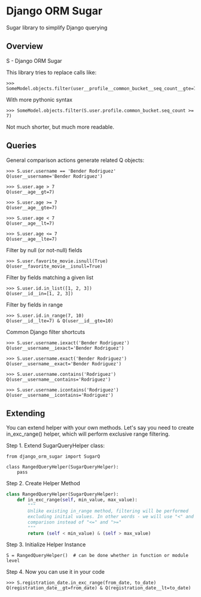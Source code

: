 # Django ORM Sugar
Sugar library to simplify Django querying

## Overview 

S - Django ORM Sugar

This library tries to replace calls like:
     
    >>> SomeModel.objects.filter(user__profile__common_bucket__seq_count__gte=7)
    
With more pythonic syntax

    >>> SomeModel.objects.filter(S.user.profile.common_bucket.seq_count >= 7)
      
Not much shorter, but much more readable.


## Queries
General comparison actions generate related Q objects:  

    >>> S.user.username == 'Bender Rodriguez'
    Q(user__username='Bender Rodriguez')
    
    >>> S.user.age > 7
    Q(user__age__gt=7)
    
    >>> S.user.age >= 7
    Q(user__age__gte=7)
    
    >>> S.user.age < 7
    Q(user__age__lt=7)
    
    >>> S.user.age <= 7
    Q(user__age__lte=7)

Filter by null (or not-null) fields

    >>> S.user.favorite_movie.isnull(True)
    Q(user__favorite_movie__isnull=True)

Filter by fields matching a given list

    >>> S.user.id.in_list([1, 2, 3])
    Q(user__id__in=[1, 2, 3])
   
Filter by fields in range
  
    >>> S.user.id.in_range(7, 10)
    Q(user__id__lte=7) & Q(user__id__gte=10)
    
Common Django filter shortcuts
   
    >>> S.user.username.iexact('Bender Rodriguez')
    Q(user__username__iexact='Bender Rodriguez')
    
    >>> S.user.username.exact('Bender Rodriguez')
    Q(user__username__exact='Bender Rodriguez')
    
    >>> S.user.username.contains('Rodriguez')
    Q(user__username__contains='Rodriguez')
    
    >>> S.user.username.icontains('Rodriguez')
    Q(user__username__icontains='Rodriguez')

## Extending

You can extend helper with your own methods. Let's say you need to create
in_exc_range() helper, which will perform exclusive range filtering.
  
Step 1. Extend SugarQueryHelper class:

    from django_orm_sugar import SugarQ

    class RangedQueryHelper(SugarQueryHelper):
        pass

Step 2. Create Helper Method
```python
class RangedQueryHelper(SugarQueryHelper):
    def in_exc_range(self, min_value, max_value):
        """
        Unlike existing in_range method, filtering will be performed
        excluding initial values. In other words - we will use "<" and ">"
        comparison instead of "<=" and ">="
        """
        return (self < min_value) & (self > max_value)
```

Step 3. Initialize Helper Instance

    S = RangedQueryHelper()  # can be done whether in function or module level

Step 4. Now you can use it in your code

    >>> S.registration_date.in_exc_range(from_date, to_date)
    Q(registration_date__gt=from_date) & Q(registration_date__lt=to_date)
